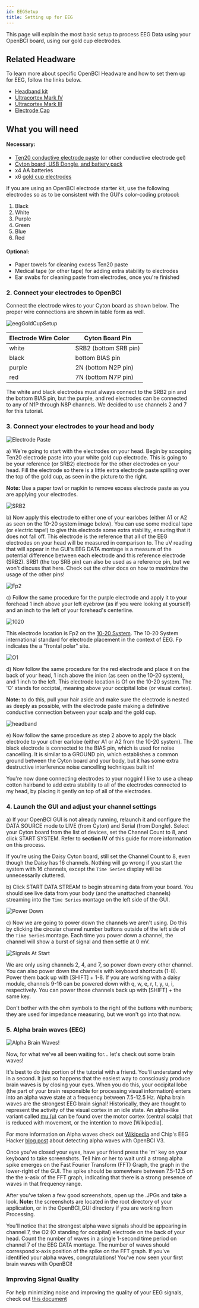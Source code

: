 ```yaml
---
id: EEGSetup
title: Setting up for EEG
---
```

This page will explain the most basic setup to process EEG Data using your OpenBCI board, using our gold cup electrodes.

## Related Headware
To learn more about specific OpenBCI Headware and how to set them up for EEG, follow the links below.

* [Headband kit](assets/04Headware/HeadBand)
* [Ultracortex Mark IV](assets/04Headware/MarkIV)
* [Ultracortex Mark III](assets/04Headware/MarkIII)
* [Electrode Cap](assets/04Headware/ElectrodeCap)

## What you will need
#### Necessary:

* [Ten20 conductive electrode paste](https://shop.openbci.com/collections/frontpage/products/ten20-conductive-paste-2oz-jars?variant=31373533198) (or other conductive electrode gel)
* [Cyton board, USB Dongle, and battery pack](https://shop.openbci.com/collections/frontpage/products/cyton-biosensing-board-8-channel?variant=38958638542)
* x4 AA batteries
* x6 [gold cup electrodes](https://shop.openbci.com/collections/frontpage/products/openbci-gold-cup-electrodes?variant=9056028163)

If you are using an OpenBCI electrode starter kit, use the following electrodes so as to be consistent with the GUI's color-coding protocol:

  1. Black
  2. White
  3. Purple
  4. Green
  5. Blue
  6. Red

#### Optional:

* Paper towels for cleaning excess Ten20 paste
* Medical tape (or other tape) for adding extra stability to electrodes
* Ear swabs for cleaning paste from electrodes, once you're finished

### 2. Connect your electrodes to OpenBCI

Connect the electrode wires to your Cyton board as shown below. The proper wire connections are shown in table form as well.

![eegGoldCupSetup](assets/GettingStartedImages/eeg_cytonSetup.JPG)

| Electrode Wire Color | Cyton Board Pin |
|---|---|
| white | SRB2 (bottom SRB pin) |
| black | bottom BIAS pin |
| purple | 2N (bottom N2P pin) |
| red | 7N (bottom N7P pin) |

The white and black electrodes must always connect to the SRB2 pin and the bottom BIAS pin, but the purple, and red electrodes can be connected to any of N1P through N8P channels. We decided to use channels 2 and 7 for this tutorial.

### 3. Connect your electrodes to your head and body

![Electrode Paste](assets/GettingStartedImages/electrodePaste.png)

a) We're going to start with the electrodes on your head. Begin by scooping Ten20 electrode paste into your white gold cup electrode. This is going to be your reference (or SRB2) electrode for the other electrodes on your head. Fill the electrode so there is a little extra electrode paste spilling over the top of the gold cup, as seen in the picture to the right.

**Note:** Use a paper towl or napkin to remove excess electrode paste as you are applying your electrodes.

![SRB2](assets/GettingStartedImages/earlobe.JPG)

b) Now apply this electrode to either one of your earlobes (either A1 or A2 as seen on the 10-20 system image  below). You can use some medical tape (or electric tape!) to give this electrode some extra stability, ensuring that it does not fall off. This electrode is the reference that all of the EEG electrodes on your head will be measured in comparison to. The uV reading that will appear in the GUI's EEG DATA montage is a measure of the potential difference between each electrode and this reference electrode (SRB2). SRB1 (the top SRB pin) can also be used as a reference pin, but we won't discuss that here. Check out the other docs on how to maximize the usage of the other pins!

![Fp2](assets/GettingStartedImages/Fp2.JPG)

c) Follow the same procedure for the purple electrode and apply it to your forehead 1 inch above your left eyebrow (as if you were looking at yourself) and an inch to the left of your forehead's centerline.

![1020](assets/GettingStartedImages/1020.jpg)

This electrode location is Fp2 on the [10-20 System](http://en.wikipedia.org/wiki/10-20_system_%28EEG%29). The 10-20 System international standard for electrode placement in the context of EEG. Fp indicates the a "frontal polar" site.

![O1](assets/GettingStartedImages/O1.JPG)

d) Now follow the same procedure for the red electrode and place it on the back of your head, 1 inch above the inion (as seen on the 10-20 system), and 1 inch to the left. This electrode location is O1 on the 10-20 system. The 'O' stands for occiptal, meaning above your occipital lobe (or visual cortex).

**Note:** to do this, pull your hair aside and make sure the electrode is nested as deeply as possible, with the electrode paste making a definitive conductive connection between your scalp and the gold cup.

![headband](assets/GettingStartedImages/headband.JPG)

e) Now follow the same procedure as step 2 above to apply the black electrode to your other earlobe (either A1 or A2 from the 10-20 system). The black electrode is connected to the BIAS pin, which is used for noise cancelling. It is similar to a GROUND pin, which establishes a common ground between the Cyton board and your body, but it has some extra destructive interference noise cancelling techniques built in!

You're now done connecting electrodes to your noggin! I like to use a cheap cotton hairband to add extra stability to all of the electrodes connected to my head, by placing it gently on top of all of the electrodes.

### 4. Launch the GUI and adjust your channel settings

a) If your OpenBCI GUI is not already running, relaunch it and configure the DATA SOURCE mode to LIVE (from Cyton) and Serial (from Dongle). Select your Cyton board from the list of devices, set the Channel Count to 8, and click START SYSTEM. Refer to **section IV** of this guide for more information on this process.

If you're using the Daisy Cyton board, still set the Channel Count to 8, even though the Daisy has 16 channels. Nothing will go wrong if you start the system with 16 channels, except the `Time Series` display will be unnecessarily cluttered.

b) Click START DATA STREAM to begin streaming data from your board. You should see live data from your body (and the unattached channels) streaming into the `Time Series` montage on the left side of the GUI.

![Power Down](assets/GettingStartedImages/CytonGS_pic1.png)

c) Now we are going to power down the channels we aren't using. Do this by clicking the circular channel number buttons outside of the left side of the `Time Series` montage. Each time you power down a channel, the channel will show a burst of signal and then settle at 0 mV.

![Signals At Start](assets/GettingStartedImages/CytonGS_pic2.png)

We are only using channels 2, 4, and 7, so power down every other channel. You can also power down the channels with keyboard shortcuts (1-8). Power them back up with [SHIFT] + 1-8. If you are working with a daisy module, channels 9-16 can be powered down with q, w, e, r, t, y, u, i, respectively. You can power those channels back up with [SHIFT] + the same key.

Don't bother with the ohm symbols to the right of the buttons with numbers; they are used for impedance measuring, but we won't go into that now.

### 5. Alpha brain waves (EEG)

![Alpha Brain Waves!](assets/GettingStartedImages/cytonGS_fft_alpha_spike.png)

Now, for what we've all been waiting for... let's check out some brain waves!

It's best to do this portion of the tutorial with a friend. You'll understand why in a second. It just so happens that the easiest way to consciously produce brain waves is by closing your eyes. When you do this, your occipital lobe (the part of your brain responsible for processing visual information) enters into an alpha wave state at a frequency between 7.5-12.5 Hz. Alpha brain waves are the strongest EEG brain signal! Historically, they are thought to represent the activity of the visual cortex in an idle state. An alpha-like variant called [mu (μ)](http://en.wikipedia.org/wiki/Mu_wave) can be found over the motor cortex (central scalp) that is reduced with movement, or the intention to move [Wikipedia].

For more information on Alpha waves check out [Wikipedia](http://en.wikipedia.org/wiki/Alpha_wave) and Chip's EEG Hacker [blog post](http://eeghacker.blogspot.com/2014/10/detecting-alpha-waves-threshold.html) about detecting alpha waves with OpenBCI V3.

Once you've closed your eyes, have your friend press the 'm' key on your keyboard to take screenshots. Tell him or her to wait until a strong alpha spike emerges on the Fast Fourier Transform (FFT) Graph, the graph in the lower-right of the GUI. The spike should be somewhere between 7.5-12.5 on the the x-asix of the FFT graph, indicating that there is a strong presence of waves in that frequency range.

After you've taken a few good screenshots, open up the .JPGs and take a look. **Note:** the screenshots are located in the root directory of your application, or in the OpenBCI_GUI directory if you are working from Processing.

You'll notice that the strongest alpha wave signals should be appearing in channel 7, the O2 (O standing for occipital) electrode on the back of your head. Count the number of waves in a single 1-second time period on channel 7 of the EEG DATA montage. The number of waves should correspond x-axis position of the spike on the FFT graph. If you've identified your alpha waves, congratulations! You've now seen your first brain waves with OpenBCI!

### Improving Signal Quality

For help minimizing noise and improving the quality of your EEG signals, check out [this document](docs/10Troubleshooting/minimizingNoise)
